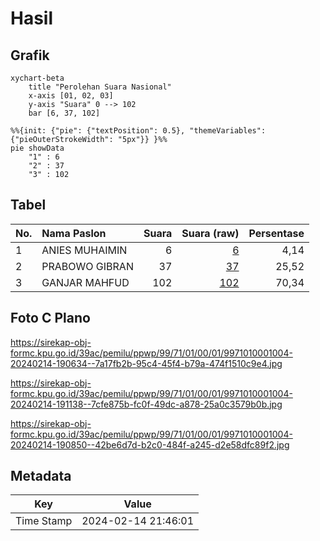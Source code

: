 # Hasil

## Grafik

```mermaid
xychart-beta
    title "Perolehan Suara Nasional"
    x-axis [01, 02, 03]
    y-axis "Suara" 0 --> 102
    bar [6, 37, 102]
```

```mermaid
%%{init: {"pie": {"textPosition": 0.5}, "themeVariables": {"pieOuterStrokeWidth": "5px"}} }%%
pie showData
    "1" : 6
    "2" : 37
    "3" : 102
```

## Tabel

| No. | Nama Paslon    | Suara | Suara (raw) | Persentase |
|:--- |:-------------- | -----:| -----------:| ----------:|
| 1   | ANIES MUHAIMIN | 6     | [6][p-1]    | 4,14       |
| 2   | PRABOWO GIBRAN | 37    | [37][p-2]   | 25,52      |
| 3   | GANJAR MAHFUD  | 102   | [102][p-3]  | 70,34      |


[p-1]: https://github.com/gigit-pemilu/pemilu-2024/blob/main/pilpres/hitung-suara/sub/99-luar-negeri/sub/71-manila-filipina/sub/01-manila-filipina/sub/0001-manila-filipina/sub/004-ksk-001/sub/paslon-1.txt
[p-2]: https://github.com/gigit-pemilu/pemilu-2024/blob/main/pilpres/hitung-suara/sub/99-luar-negeri/sub/71-manila-filipina/sub/01-manila-filipina/sub/0001-manila-filipina/sub/004-ksk-001/sub/paslon-2.txt
[p-3]: https://github.com/gigit-pemilu/pemilu-2024/blob/main/pilpres/hitung-suara/sub/99-luar-negeri/sub/71-manila-filipina/sub/01-manila-filipina/sub/0001-manila-filipina/sub/004-ksk-001/sub/paslon-3.txt

## Foto C Plano

https://sirekap-obj-formc.kpu.go.id/39ac/pemilu/ppwp/99/71/01/00/01/9971010001004-20240214-190634--7a17fb2b-95c4-45f4-b79a-474f1510c9e4.jpg

https://sirekap-obj-formc.kpu.go.id/39ac/pemilu/ppwp/99/71/01/00/01/9971010001004-20240214-191138--7cfe875b-fc0f-49dc-a878-25a0c3579b0b.jpg

https://sirekap-obj-formc.kpu.go.id/39ac/pemilu/ppwp/99/71/01/00/01/9971010001004-20240214-190850--42be6d7d-b2c0-484f-a245-d2e58dfc89f2.jpg


## Metadata

| Key        | Value               |
| ---------- | ------------------- |
| Time Stamp | 2024-02-14 21:46:01 |



